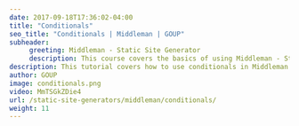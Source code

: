 ```yaml
---
date: 2017-09-18T17:36:02-04:00
title: "Conditionals"
seo_title: "Conditionals | Middleman | GOUP"
subheader:
     greeting: Middleman - Static Site Generator
     description: This course covers the basics of using Middleman - Static Site Generator. Work your way through the videos/articles and I'll teach you everything you need to know to create a professional and scalable website or blog!
description: This tutorial covers how to use conditionals in Middleman -  Static Site Generator.
author: GOUP
image: conditionals.png
video: MmTSGkZDie4
url: /static-site-generators/middleman/conditionals/
weight: 11
---
```

